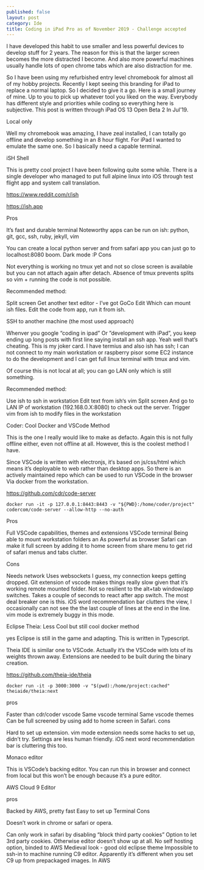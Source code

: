 ```yaml
---
published: false
layout: post
category: Ide
title: Coding in iPad Pro as of November 2019 - Challenge accepted
---
```

I have developed this habit to use smaller and less powerful devices to develop stuff for 2 years. The reason for this is that the larger screen becomes the more distracted I become. And also more powerful machines usually handle lots of open chrome tabs which are also distraction for me.

So I have been using my refurbished entry level chromebook for almost all of my hobby projects. Recently I kept seeing this branding for iPad to replace a normal laptop. So I decided to give it a go. Here is a small journey of mine. Up to you to pick up whatever tool you liked on the way. Everybody has different style and priorities while coding so everything here is subjective. This post is written through iPad OS 13 Open Beta 2 In Jul’19.

Local only

Well my chromebook was amazing, I have zeal installed, I can totally go offline and develop something in an 8 hour flight. For iPad I wanted to emulate the same one. So I basically need a capable terminal.

iSH Shell

This is pretty cool project I have been following quite some while. There is a single developer who managed to put full alpine linux into iOS through test flight app and system call translation.

https://www.reddit.com/r/ish

https://ish.app

Pros

It’s fast and durable terminal
Noteworthy apps can be run on ish: python, git, gcc, ssh, ruby, jekyll, vim

You can create a local python server and from safari app you can just go to localhost:8080 boom.
Dark mode :P
Cons

Not everything is working
no tmux yet and not so close
screen is available but you can not attach again after detach.
Absence of tmux prevents splits so vim + running the code is not possible.

Recommended method: 

Split screen
Get another text editor - I’ve got GoCo Edit Which can mount ish files.
Edit the code from app, run it from ish.

SSH to another machine (the most used approach) 

Whenver you google “coding in ipad” Or ”development with iPad”, you keep ending up long posts with first line saying install an ssh app. Yeah well that’s cheating. This is my joker card. I have termius and also ish has ssh; I can not connect to my main workstation or raspberry pisor some EC2 instance to do the development and I can get full linux terminal with tmux and vim.

Of course this is not local at all; you can go LAN only which is still something.

Recommended method:

Use ish to ssh in workstation
Edit text from ish‘s vim
Split screen And go to LAN IP of workstation (192.168.0.X:8080) to check out the server.
Trigger vim from ish to modify files in the workstation

Coder: Cool Docker and VSCode Method

This is the one I really would like to make as defacto. Again this is not fully offline either, even not offline at all. However, this is the coolest method I have.

Since VSCode is written with electronjs, it‘s based on js/css/html which means it’s deployable to web rather than desktop apps. So there is an actively maintained repo which can be used to run VSCode in the browser Via docker from the workstation.

https://github.com/cdr/code-server

`docker run -it -p 127.0.0.1:8443:8443 -v "${PWD}:/home/coder/project" codercom/code-server --allow-http --no-auth`

Pros

Full VSCode capabilities, themes and extensions
VSCode terminal
Being able to mount workstation folders an
As powerful as browser
Safari can make it full screen by adding it to home screen from share menu to get rid of safari menus and tabs clutter.

Cons

Needs network
Uses websockets I guess, my connection keeps getting dropped.
Git extension of vscode makes things really slow given that it’s working remote mounted folder.
Not so resilient to the alt+tab window/app switches. Takes a couple of seconds to react after app switch. The most deal breaker one is this.
iOS word recommendation bar clutters the view, I occasionally can not see the the last couple of lines at the end in the line.
vim mode is extremely buggy in this mode.

Eclipse Theia: Less Cool but still cool docker method

yes Eclipse is still in the game and adapting. This is written in Typescript. 

Theia IDE is similar one to VSCode. Actually it’s the VSCode with lots of its weights thrown away. Extensions are needed to be built during the binary creation.

https://github.com/theia-ide/theia

`docker run -it -p 3000:3000 -v "$(pwd):/home/project:cached" theiaide/theia:next`

pros

Faster than cdr/coder vscode
Same vscode terminal
Same vscode themes
Can be full screened by using add to home screen in Safari.
cons

Hard to set up extension.
vim mode extension needs some hacks to set up, didn’t try.
Settings are less human friendly.
iOS next word recommendation bar is cluttering this too.

Monaco editor

This is VSCode’s backing editor. You can run this in browser and connect from local but this won’t be enough because it’s a pure editor.

AWS Cloud 9 Editor

pros

Backed by AWS, pretty fast
Easy to set up
Terminal
Cons

Doesn’t work in chrome or safari or opera.

Can only work in safari by disabling “block third party cookies” Option to let 3rd party cookies. Otherwise editor doesn’t show up at all.
No self hosting option, binded to AWS
Medieval look - good old eclipse theme
Impossible to ssh-in to machine running C9 editor. Apparently it’s different when you set C9 up from prepackaged images. In AWS


















